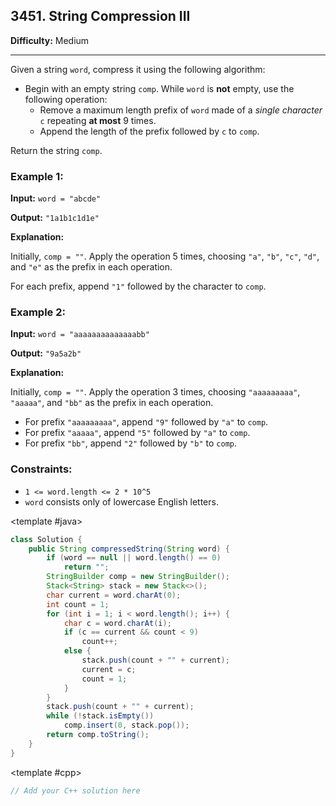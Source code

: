 ## 3451. String Compression III

**Difficulty:** Medium

---

Given a string `word`, compress it using the following algorithm:

- Begin with an empty string `comp`. While `word` is **not** empty, use the following operation:
    - Remove a maximum length prefix of `word` made of a _single character_ `c` repeating **at most** 9 times.
    - Append the length of the prefix followed by `c` to `comp`.

Return the string `comp`.

### Example 1:

**Input:** `word = "abcde"`

**Output:** `"1a1b1c1d1e"`

**Explanation:**

Initially, `comp = ""`. Apply the operation 5 times, choosing `"a"`, `"b"`, `"c"`, `"d"`, and `"e"` as the prefix in each operation.

For each prefix, append `"1"` followed by the character to `comp`.

### Example 2:

**Input:** `word = "aaaaaaaaaaaaaabb"`

**Output:** `"9a5a2b"`

**Explanation:**

Initially, `comp = ""`. Apply the operation 3 times, choosing `"aaaaaaaaa"`, `"aaaaa"`, and `"bb"` as the prefix in each operation.

- For prefix `"aaaaaaaaa"`, append `"9"` followed by `"a"` to `comp`.
- For prefix `"aaaaa"`, append `"5"` followed by `"a"` to `comp`.
- For prefix `"bb"`, append `"2"` followed by `"b"` to `comp`.

### Constraints:

- `1 <= word.length <= 2 * 10^5`
- `word` consists only of lowercase English letters.

<CodeTabs :languages="[ { name: 'C++', slot: 'cpp' }, { name: 'Java', slot: 'java' } ]">

<template #java>

```java
class Solution {
    public String compressedString(String word) {
        if (word == null || word.length() == 0)
            return "";
        StringBuilder comp = new StringBuilder();
        Stack<String> stack = new Stack<>();
        char current = word.charAt(0);
        int count = 1;
        for (int i = 1; i < word.length(); i++) {
            char c = word.charAt(i);
            if (c == current && count < 9)
                count++;
            else {
                stack.push(count + "" + current);
                current = c;
                count = 1;
            }
        }
        stack.push(count + "" + current);
        while (!stack.isEmpty())
            comp.insert(0, stack.pop());
        return comp.toString();
    }
}
```

</template>

<template #cpp>

```cpp
// Add your C++ solution here
```

</template>

</CodeTabs>
